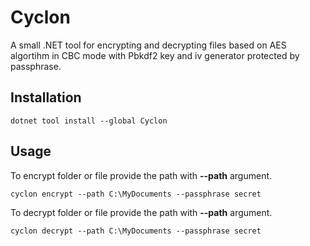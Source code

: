 # Cyclon
A small .NET tool for encrypting and decrypting files based on AES algortihm in CBC mode with Pbkdf2 key and iv generator protected by passphrase.

## Installation

```
dotnet tool install --global Cyclon
```

## Usage

To encrypt folder or file provide the path with **--path** argument. 

```
cyclon encrypt --path C:\MyDocuments --passphrase secret
```

To decrypt folder or file provide the path with **--path** argument. 

```
cyclon decrypt --path C:\MyDocuments --passphrase secret
```
